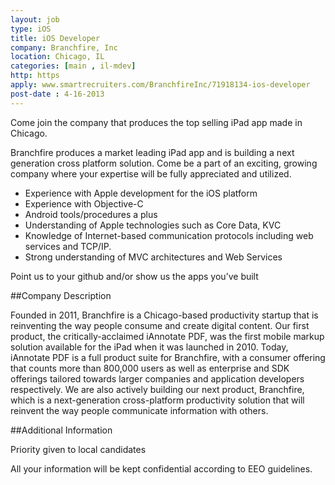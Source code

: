 ```yaml
---
layout: job
type: iOS
title: iOS Developer
company: Branchfire, Inc
location: Chicago, IL
categories: [main , il-mdev]
http: https
apply: www.smartrecruiters.com/BranchfireInc/71918134-ios-developer
post-date : 4-16-2013
---
```


Come join the company that produces the top selling iPad app made in Chicago.

Branchfire produces a market leading iPad app and is building a next generation cross platform solution. Come be a part of an exciting, growing company where your expertise will be fully appreciated and utilized.

* Experience with Apple development for the iOS platform
* Experience with Objective-C
* Android tools/procedures a plus
* Understanding of Apple technologies such as Core Data, KVC
* Knowledge of Internet-based communication protocols including web services and TCP/IP.
* Strong understanding of MVC architectures and Web Services

Point us to your github and/or show us the apps you’ve built

##Company Description

Founded in 2011, Branchfire is a Chicago-based productivity startup that is reinventing the way people consume and create digital content. Our first product, the critically-acclaimed iAnnotate PDF, was the first mobile markup solution available for the iPad when it was launched in 2010. Today, iAnnotate PDF is a full product suite for Branchfire, with a consumer offering that counts more than 800,000 users as well as enterprise and SDK offerings tailored towards larger companies and application developers respectively. We are also actively building our next product, Branchfire, which is a next-generation cross-platform productivity solution that will reinvent the way people communicate information with others.

##Additional Information

Priority given to local candidates

All your information will be kept confidential according to EEO guidelines.
